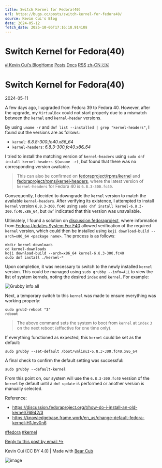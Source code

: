 ```yaml
---
title: Switch Kernel for Fedora(40)
url: https://bugs.cc/posts/switch-kernel-for-fedora40/
source: Kevin Cui's Blog
date: 2024-05-12
fetch_date: 2025-10-06T17:16:18.914108
---
```


# Switch Kernel for Fedora(40)

[# Kevin Cui's Blog](/)[Home](/)
[Posts](/posts/)
[Docs](https://docs.bugs.cc)
[RSS](https://bugs.cc/index.xml)
[zh-CN 🇨🇳](/zh/posts/switch-kernel-for-fedora40/)

# Switch Kernel for Fedora(40)

2024-05-11

A few days ago, I upgraded from Fedora 39 to Fedora 40. However, after the upgrade, my `VirtualBox` could not start properly due to a mismatch between the `kernel` and `kernel-header` versions.

By using `uname -r` and `dnf list --installed | grep "kernel-headers"`, I found out the versions are as follows:

* `kernel`: *6.8.8-300.fc40.x86\_64*
* `kernel-headers`: *6.8.3-300.fc40.x86\_64*

I tried to install the matching version of `kernel-headers` using `sudo dnf install kernel-headers-$(uname -r)`, but found that there was no corresponding version available.

> This can also be confirmed on [fedoraproject/rpms/kernel](https://src.fedoraproject.org/rpms/kernel) and [fedoraproject/rpms/kernel-headers](https://src.fedoraproject.org/rpms/kernel-headers), where the latest version of `kernel-headers` for Fedora 40 is `6.8.3-300.fc40`.

Consequently, I decided to downgrade the `kernel` version to match the available `kernel-headers`. After verifying its existence, I attempted to install `kernel` version `6.8.3-300.fc40` using `sudo dnf install kernel-6.8.3-300.fc40.x86_64`, but `dnf` indicated that this version was unavailable.

Ultimately, I found a solution on [discussion.fedoraproject](https://discussion.fedoraproject.org/t/how-do-i-install-an-old-kernel/76942/3), where information from [Fedora Updates System For F40](https://bodhi.fedoraproject.org/updates/?packages=kernel&release=F40) allowed verification of the required `kernel` version, which could then be installed using `koji download-build --arch=x86_64 <package name>`. The process is as follows:

```
mkdir kernel-downloads
cd kernel-downloads
koji download-build --arch=x86_64 kernel-6.8.3-300.fc40
sudo dnf install ./kernel-*
```

Upon completion, it was necessary to switch to the newly installed `kernel` version. This could be managed using `sudo grubby --info=ALL` to view the list of system kernels, noting the desired `index` and `kernel`. For example:

![Grubby info all](/images/switch-kernel-for-fedora-40/grubby-info-all.png)

Next, a temporary switch to this `kernel` was made to ensure everything was working properly:

```
sudo grub2-reboot "3"
reboot
```

> The above command sets the system to boot from `kernel` at `index` `3` on the next reboot (effective for one time only).

If everything functioned as expected, this `kernel` could be set as the default:

```
sudo grubby --set-default /boot/vmlinuz-6.8.3-300.fc40.x86_64
```

A final check to confirm the default setting was successful:

```
sudo grubby --default-kernel
```

From this point on, our system will use the `6.8.3-300.fc40` version of the `kernel` by default until a `dnf update` is performed or another version is manually selected.

Reference:

* <https://discussion.fedoraproject.org/t/how-do-i-install-an-old-kernel/76942/3>
* <https://knowledgebase.frame.work/en_us/change-default-fedora-kernel-H1Jnv0n6>

[#fedora](/tags/fedora/)
[#kernel](/tags/kernel/)

[Reply to this post by email ↪](/cdn-cgi/l/email-protection#6e0c062e0c1b091d400d0d511d1b0c040b0d1a533c0b1e02174b5c5e1a014b5c5e4c3d19071a0d064b5c5e250b1c000b024b5c5e08011c4b5c5e280b0a011c0f4b5c565a5e4b5c574c)

Kevin Cui (CC BY 4.0) | Made with [Bear Cub](https://github.com/clente/hugo-bearcub)

![image]()